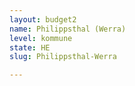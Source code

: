 ```yaml
---
layout: budget2
name: Philippsthal (Werra)
level: kommune
state: HE
slug: Philippsthal-Werra

---
```



